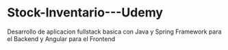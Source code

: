 # Stock-Inventario---Udemy
Desarrollo de aplicacion fullstack basica con Java y Spring Framework para el Backend y Angular para el Frontend
